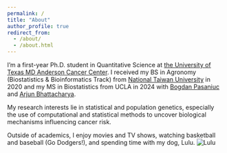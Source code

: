 ```yaml
---
permalink: /
title: "About"
author_profile: true
redirect_from: 
  - /about/
  - /about.html
---
```


I’m a first-year Ph.D. student in Quantitative Science at [the University of Texas MD Anderson Cancer Center](https://gsbs.uth.edu/). I received my BS in Agronomy (Biostatistics & Bioinformatics Track) from [National Taiwan University](https://www.ntu.edu.tw/english/) in 2020 and my MS in Biostatistics from UCLA in 2024 with [Bogdan Pasaniuc](https://bogdan.dgsom.ucla.edu/pages/) and [Arjun Bhattacharya](https://bhattacharya-lab.com). 

My research interests lie in statistical and population genetics, especially the use of computational and statistical methods to uncover biological mechanisms influencing cancer risk.

Outside of academics, I enjoy movies and TV shows, watching basketball and baseball (Go Dodgers!), and spending time with my dog, Lulu.
![Lulu](https://yhc0211.github.io/files/lulu.jpg)
